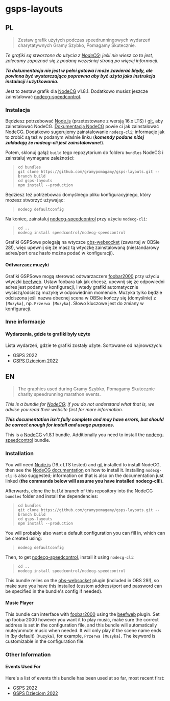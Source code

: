# gsps-layouts

## PL

> Zestaw grafik użytych podczas speedrunningowych wydarzeń charytatywnych Gramy Szybko, Pomagamy Skutecznie.

*Te grafiki są stworzone do użycia z [NodeCG](https://nodecg.dev); jeśli nie wiesz co to jest, zalecamy zapoznać się z podaną wcześniej stroną po więcej informacji.*

***Ta dokumentacja nie jest w pełni gotowa i może zawierać błędy, ale powinna być wystarczająco poprawna aby być użyta jako instrukcja instalacji i użytkowania.***

Jest to zestaw grafik dla [NodeCG](https://nodecg.dev) v1.8.1. Dodatkowo musisz jeszcze zainstalować [nodecg-speedcontrol](https://github.com/speedcontrol/nodecg-speedcontrol).

### Instalacja

Będziesz potrzebować [Node.js](https://nodejs.org) (przetestowane z wersją 16.x LTS) i [git](https://git-scm.com/), aby zainstalować NodeCG. [Dokumentacja NodeCG](https://www.nodecg.dev/docs/installing) powie ci jak zainstalować NodeCG. Dodatkowo sugerujemy zainstalowanie `nodecg-cli`; informacje jak to zrobić są też w podanym właśnie linku (***komendy podane niżej zakładają że nodecg-cli jest zainstalowane!***).

Potem, sklonuj gałąż `build` tego repozytorium do folderu `bundles` NodeCG i zainstaluj wymagane zależności:
> ```
> cd bundles
> git clone https://github.com/gramypomagamy/gsps-layouts.git --branch build
> cd gsps-layouts
> npm install --production
> ```

Będziesz też potrzebować domyślnego pliku konfiguracyjnego, który możesz stworzyć używając:
> `nodecg defaultconfig`

Na koniec, zainstaluj [nodecg-speedcontrol](https://github.com/speedcontrol/nodecg-speedcontrol) przy użyciu `nodecg-cli`:
> ```
> cd ..
> nodecg install speedcontrol/nodecg-speedcontrol
> ```

Grafiki GSPSowe polegają na wtyczce [obs-websocket](https://github.com/Palakis/obs-websocket) (zawartej w OBSie 28!), więc upewnij się że masz tą wtyczkę zainstalowaną (niestandarowy adres/port oraz hasło można podać w konfiguracji).

#### Odtwarzacz muzyki

Grafiki GSPSowe mogą sterować odtwarzaczem [foobar2000](https://www.foobar2000.org/) przy użyciu wtyczki [beefweb](https://github.com/hyperblast/beefweb). Ustaw foobara tak jak chcesz, upewnij się że odpowiedni adres jest podany w konfiguracji, i wtedy grafiki automatycznie wyciszą/odciszą muzykę w odpowiednim momencie. Muzyka tylko będzie odciszona jeśli nazwa obecnej scena w OBSie kończy się (domyślnie) z `[Muzyka]`, np. `Przerwa [Muzyka]`. Słowo kluczowe jest do zmiany w konfiguracji.

### Inne informacje

#### Wydarzenia, gdzie te grafiki były użyte

Lista wydarzeń, gdzie te grafiki zostały użyte. Sortowane od najnowszych:

* GSPS 2022
* [GSPS Dzieciom 2022](https://www.youtube.com/playlist?list=PLGZ-4E5LK_p3448rkWwvfWORn5gFD8S-2)

## EN

> The graphics used during Gramy Szybko, Pomagamy Skutecznie charity speedrunning marathon events.

*This is a bundle for [NodeCG](https://nodecg.dev); if you do not understand what that is, we advise you read their website first for more information.*

***This documentation isn't fully complete and may have errors, but should be correct enough for install and usage purposes.***

This is a [NodeCG](https://nodecg.dev) v1.8.1 bundle. Additionally you need to install the [nodecg-speedcontrol](https://github.com/speedcontrol/nodecg-speedcontrol) bundle.

### Installation

You will need [Node.js](https://nodejs.org) (16.x LTS tested) and [git](https://git-scm.com/) installed to install NodeCG, then see the [NodeCG documentation](https://www.nodecg.dev/docs/installing) on how to install it. Installing `nodecg-cli` is also suggested; information on that is also on the documentation just linked (**the commands below will assume you have installed nodecg-cli!**).

Afterwards, clone the `build` branch of this repository into the NodeCG `bundles` folder and install the dependencies:
> ```
> cd bundles
> git clone https://github.com/gramypomagamy/gsps-layouts.git --branch build
> cd gsps-layouts
> npm install --production
> ```

You will probably also want a default configuration you can fill in, which can be created using:
> `nodecg defaultconfig`

Then, to get [nodecg-speedcontrol](https://github.com/speedcontrol/nodecg-speedcontrol), install it using `nodecg-cli`:
> ```
> cd ..
> nodecg install speedcontrol/nodecg-speedcontrol
> ```

This bundle relies on the [obs-websocket](https://github.com/Palakis/obs-websocket) plugin (included in OBS 28!), so make sure you have this installed (custom address/port and password can be specified in the bundle's config if needed).

#### Music Player

This bundle can interface with [foobar2000](https://www.foobar2000.org/) using the [beefweb](https://github.com/hyperblast/beefweb) plugin. Set up foobar2000 however you want it to play music, make sure the correct address is set in the configuration file, and this bundle will automatically mute/unmute music when needed. It will only play if the scene name ends in (by default) `[Muzyka]`, for example, `Przerwa [Muzyka]`. The keyword is customizable in the configuration file.

### Other Information

#### Events Used For

Here's a list of events this bundle has been used at so far, most recent first:

* GSPS 2022
* [GSPS Dzieciom 2022](https://www.youtube.com/playlist?list=PLGZ-4E5LK_p3448rkWwvfWORn5gFD8S-2)

